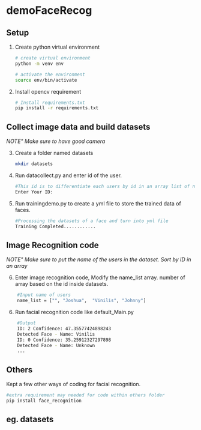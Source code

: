 # demoFaceRecog

## Setup
1. Create python virtual environment
    ```bash
    # create virtual environment
    python -m venv env

    # activate the environment
    source env/bin/activate
    ```
2. Install opencv requirement 
    ```bash
    # Install requirements.txt
    pip install -r requirements.txt
    ```

##  Collect image data and build datasets
*NOTE"  Make sure to have good camera*

3. Create a folder named datasets
    ```bash
    mkdir datasets
    ```

4. Run datacollect.py and enter id of the user.
    ```bash
    #This id is to differentiate each users by id in an array list of name inside the main code
    Enter Your ID:
    ```
5. Run trainingdemo.py to create a yml file to store the trained  data of faces.
    ```bash 
    #Processing the datasets of a face and turn into yml file
    Training Completed............
    ``` 

## Image Recognition code
*NOTE"  Make sure to put the name of the users in the dataset. Sort by ID in an array*

6. Enter image recognition code, Modify the name_list array. number of array based on the id inside datasets.
``` bash
    #Input name of users
    name_list = ["", "Joshua",  "Vinilis", "Johnny"]
```

6. Run facial recognition code like default_Main.py
``` bash 
    #Output
    ID: 2 Confidence: 47.35577424898243
    Detected Face - Name: Vinilis
    ID: 0 Confidence: 35.25912327297898
    Detected Face - Name: Unknown
    ...
```
## Others
Kept a few other ways of coding for facial recognition.

```bash
#extra requirement may needed for code within others folder
pip install face_recognition
```
## eg. datasets
